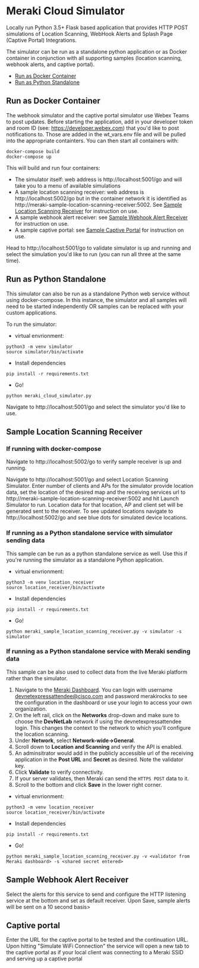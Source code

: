 # Meraki Cloud Simulator
Locally run Python 3.5+ Flask based application that provides HTTP POST simulations of Location Scanning, WebHook Alerts and Splash Page (Captive Portal) Integrations.

The simulator can be run as a standalone python application or as Docker container in conjunction with all supporting samples (location scanning, webhook alerts, and captive portal).

* [Run as Docker Container](#Run-as-Docker-Container)
* [Run as Python Standalone](#Run-as-Python-Standalone)

## Run as Docker Container

The webhook simulator and the captive portal simulator use Webex Teams to post updates.  Before starting the application, add in your developer token and room ID  (see: https://developer.webex.com) that you'd like to post notifications to.  Those are added in the wt_vars.env file and will be pulled into the appropriate containters.  You can then start all containers with:

```
docker-compose build
docker-compose up
```

This will build and run four containers:

* The simulator itself: web address is http://localhost:5001/go and will take you to a menu of available simulations
* A sample location scanning receiver: web address is http://localhost:5002/go but in the container network it is identified as http://meraki-sample-location-scanning-receiver:5002.  See [Sample Location Scanning Receiver](#Sample-Location-Scanning-Receiver) for instruction on use.
* A sample webhook alert receiver: see [Sample Webhook Alert Receiver](#Sample-Webhook-Alert-Receiver) for instruction on use.
* A sample captive portal: see [Sample Captive Portal](#Sample-Captive-Portal) for instruction on use.


Head to http://localhost:5001/go to validate simulator is up and running and select the simulation you'd like to run (you can run all three at the same time).


## Run as Python Standalone
This simulator can also be run as a standalone Python web service without using docker-compose.  In this instance, the simulator and all samples will need to be started independently OR samples can be replaced with your custom applications.

To run the simulator:

* virtual envrionment:
```
python3 -m venv simulator
source simulator/bin/activate
```

* Install dependencies
```
pip install -r requirements.txt
```

* Go!
```
python meraki_cloud_simulator.py
```

Navigate to http://localhost:5001/go and select the simulator you'd like to use.


## Sample Location Scanning Receiver

### If running with docker-compose

Navigate to http://localhost:5002/go to verify sample receiver is up and running.

Navigate to http://localhost:5001/go and select Location Scanning Simulator.  Enter number of clients and APs for the simulator provide location data, set the location of the desired map and the receiving services url to http://meraki-sample-location-scanning-receiver:5002 and hit Launch Simulator to run.  Location data for that location, AP and client set will be generated sent to the receiver.  To see updated locations navigate to http://localhost:5002/go and see blue dots for simulated device locations.

### If running as a Python standalone service with simulator sending data

This sample can be run as a python standalone service as well.  Use this if you're running the simulator as a standalone Python application.

* virtual envrionment:
```
python3 -m venv location_receiver
source location_receiver/bin/activate
```

* Install dependencies
```
pip install -r requirements.txt
```

* Go!
```
python meraki_sample_location_scanning_receiver.py -v simulator -s simulator
```

### If running as a Python standalone service with Meraki sending data

This sample can be also used to collect data from the live Meraki platform rather than the simulator.  

1. Navigate to the [Meraki Dashboard](https://meraki.cisco.com). You can login with username devnetexpressattendee@cisco.com and password merakirocks to see the configuration in the dashboard or use your login to access your own organization.
1. On the left rail, click on the **Networks** drop-down and make sure to choose the __DevNetLab__ network if using the devnetexpressattendee login. This changes the context to the network to which you'll configure the location scanning.
1. Under **Network**, select **Network-wide->General**.
1. Scroll down to **Location and Scanning** and verify the API is enabled.
1. An adminsitrator would add in the publicly accessible url of the receiving application in the **Post URL** and **Secret** as desired.  Note the validator key.
1. Click **Validate** to verify connectivity.
1. If your server validates, then Meraki can send the `HTTPS POST` data to it.
1. Scroll to the bottom and click **Save** in the lower right corner.

* virtual envrionment:
```
python3 -m venv location_receiver
source location_receiver/bin/activate
```

* Install dependencies
```
pip install -r requirements.txt
```

* Go!
```
python meraki_sample_location_scanning_receiver.py -v <validator from Meraki dashboard> -s <shared secret entered>
```

## Sample Webhook Alert Receiver

Select the alerts for this service to send and configure the HTTP listening service at the bottom and set as default receiver.  Upon Save, sample alerts will be sent on a 10 second basis>

## Captive portal

Enter the URL for the captive portal to be tested and the continuation URL.  Upon hitting "Simulate WiFi Connection" the service will open a new tab to the captive portal as if your local client was connecting to a Meraki SSID and serving up a captive portal
